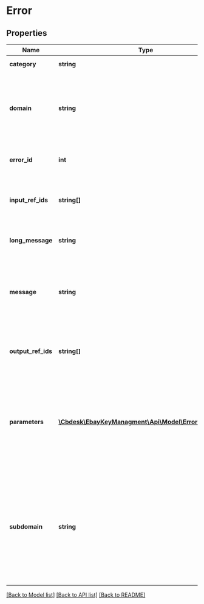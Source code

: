 # Error

## Properties
Name | Type | Description | Notes
------------ | ------------- | ------------- | -------------
**category** | **string** | Identifies the type of erro. | [optional] 
**domain** | **string** | Name for the primary system where the error occurred. This is relevant for application errors. | [optional] 
**error_id** | **int** | A unique number to identify the error. | [optional] 
**input_ref_ids** | **string[]** | An array of request elements most closely associated to the error. | [optional] 
**long_message** | **string** | A more detailed explanation of the error. | [optional] 
**message** | **string** | Information on how to correct the problem, in the end user&#x27;s terms and language where applicable. | [optional] 
**output_ref_ids** | **string[]** | An array of request elements most closely associated to the error. | [optional] 
**parameters** | [**\Cbdesk\EbayKeyManagment\Api\Model\ErrorParameter[]**](ErrorParameter.md) | An array of name/value pairs that describe details the error condition. These are useful when multiple errors are returned. | [optional] 
**subdomain** | **string** | Further helps indicate which subsystem the error is coming from. System subcategories include: Initialization, Serialization, Security, Monitoring, Rate Limiting, etc. | [optional] 

[[Back to Model list]](../../README.md#documentation-for-models) [[Back to API list]](../../README.md#documentation-for-api-endpoints) [[Back to README]](../../README.md)

